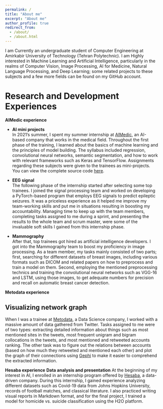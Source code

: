 ```yaml
---
permalink: /
title: "About me"
excerpt: "About me"
author_profile: true
redirect_from: 
  - /about/
  - /about.html
---
```


I am Currently an undergraduate student of Computer Engineering at Amirkabir University of Technology (Tehran Polytechnic). I am Highly interested in Machine Learning and Artificial Intelligence, particularly in the realms of Computer Vision, Image Processing, AI for Medicine, Natural Language Processing, and Deep Learning; some related projects to these subjects and a few more fields can be found on my GitHub account.  

# Research and Development Experiences

**AIMedic experience**
* **AI mini projects** <br/>
In 2021’s summer, I spent my summer internship at [AIMedic](https://aimedic.co), an AI-based company that works in the medical field. Throughout the first phase of the training, I learned about the basics of machine learning and the principles of model building. The syllabus included regression, convolutional neural networks, semantic segmentation, and how to work with relevant frameworks such as Keras and TensorFlow. Assignments regarding these subjects were given to the trainees as mini-projects. You can view the complete source code [here](https://github.com/zahrasalarian/AI-Mini-Projects).

* **EEG signal** <br/>
The following phase of the internship started after selecting some top trainees. I joined the signal processing team and worked on developing a PyTorch-based program that employs EEG signals to predict epileptic seizures. It was a priceless experience as it helped me improve my team-working skills and put me in situations resulting in boosting my accountability. Managing time to keep up with the team members, completing tasks assigned to me during a sprint, and presenting the results to the whole team and scrum master, were some of the invaluable soft skills I gained from this internship phase.

* **Mammography** <br/>
After that, top trainees got hired as artificial intelligence developers. I got into the Mammography team to boost my proficiency in image processing. As a team member, my tasks mainly consisted of two parts; first, searching for different datasets of breast images, including various formats such as DICOM and related papers on how to preprocess and train a model on them. Second, employing the mentioned preprocessing technics and training the convolutional neural networks such as VGG-16 and LSTM, using those images, to get adequate numbers for precision and recall on automatic breast cancer detection.

**Metodata experience**
## Visualizing network graph
When I was a trainee at [Metodata](http://metodata.ai), a Data Science company, I worked with a massive amount of data gathered from Twitter. Tasks assigned to me were of two types: extracting detailed information about things such as most mentioned sites in the tweets, most frequent unigram and bigram collocations in the tweets, and most mentioned and retweeted accounts ranking. The other task was to figure out the relations between accounts (based on how much they retweeted and mentioned each other) and plot the graph of their connections using [Gephi](https://gephi.org) to make it easier to comprehend the extracted information.

**Hesaba experience**
**Data analysis and presentation**
At the beginning of my interest in AI, I enrolled in an internship program offered by [Hesaba](https://www.linkedin.com/company/hesaba/), a data-driven company. During this internship, I gained experience analyzing different datasets such as Covid-19 data from Johns Hopkins University, records of football matches, and classical literature. I also practiced writing visual reports in Markdown format, and for the final project, I trained a model for homicide vs. suicide classification using the H2O platform.